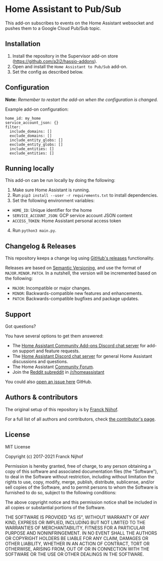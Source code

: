 # Home Assistant to Pub/Sub

This add-on subscribes to events on the Home Assistant websocket and pushes them to a Google Cloud Pub/Sub topic.

## Installation

1. Install the repository in the Supervisor add-on store (https://github.com/a2i2/hassio-addons).
2. Open and install the `Home Assistant to Pub/Sub` add-on.
3. Set the config as described below.

## Configuration

**Note:** _Remember to restart the add-on when the configuration is changed._

Example add-on configuration:

```
home_id: my_home
service_account_json: {}
filter:
  include_domains: []
  exclude_domains: []
  include_entity_globs: []
  exclude_entity_globs: []
  include_entities: []
  exclude_entities: []
```

## Running locally

This add-on can be run locally by doing the following:

1. Make sure Home Assistant is running.
2. Run `pip3 install --user -r requirements.txt` to install dependencies.
3. Set the following environment variables:

- `HOME_ID`: Unique identifier for the home
- `SERVICE_ACCOUNT_JSON`: GCP service account JSON content
- `ACCESS_TOKEN`: Home Assistant personal access token

4. Run `python3 main.py`.

## Changelog & Releases

This repository keeps a change log using [GitHub's releases][releases]
functionality.

Releases are based on [Semantic Versioning][semver], and use the format
of `MAJOR.MINOR.PATCH`. In a nutshell, the version will be incremented
based on the following:

- `MAJOR`: Incompatible or major changes.
- `MINOR`: Backwards-compatible new features and enhancements.
- `PATCH`: Backwards-compatible bugfixes and package updates.

## Support

Got questions?

You have several options to get them answered:

- The [Home Assistant Community Add-ons Discord chat server][discord] for add-on
  support and feature requests.
- The [Home Assistant Discord chat server][discord-ha] for general Home
  Assistant discussions and questions.
- The Home Assistant [Community Forum][forum].
- Join the [Reddit subreddit][reddit] in [/r/homeassistant][reddit]

You could also [open an issue here][issue] GitHub.

## Authors & contributors

The original setup of this repository is by [Franck Nijhof][frenck].

For a full list of all authors and contributors,
check [the contributor's page][contributors].

## License

MIT License

Copyright (c) 2017-2021 Franck Nijhof

Permission is hereby granted, free of charge, to any person obtaining a copy
of this software and associated documentation files (the "Software"), to deal
in the Software without restriction, including without limitation the rights
to use, copy, modify, merge, publish, distribute, sublicense, and/or sell
copies of the Software, and to permit persons to whom the Software is
furnished to do so, subject to the following conditions:

The above copyright notice and this permission notice shall be included in all
copies or substantial portions of the Software.

THE SOFTWARE IS PROVIDED "AS IS", WITHOUT WARRANTY OF ANY KIND, EXPRESS OR
IMPLIED, INCLUDING BUT NOT LIMITED TO THE WARRANTIES OF MERCHANTABILITY,
FITNESS FOR A PARTICULAR PURPOSE AND NONINFRINGEMENT. IN NO EVENT SHALL THE
AUTHORS OR COPYRIGHT HOLDERS BE LIABLE FOR ANY CLAIM, DAMAGES OR OTHER
LIABILITY, WHETHER IN AN ACTION OF CONTRACT, TORT OR OTHERWISE, ARISING FROM,
OUT OF OR IN CONNECTION WITH THE SOFTWARE OR THE USE OR OTHER DEALINGS IN THE
SOFTWARE.

[contributors]: https://github.com/hassio-addons/addon-example/graphs/contributors
[discord-ha]: https://discord.gg/c5DvZ4e
[discord]: https://discord.me/hassioaddons
[forum]: https://community.home-assistant.io/t/repository-community-hass-io-add-ons/24705?u=frenck
[frenck]: https://github.com/frenck
[issue]: https://github.com/hassio-addons/addon-example/issues
[reddit]: https://reddit.com/r/homeassistant
[releases]: https://github.com/hassio-addons/addon-example/releases
[semver]: http://semver.org/spec/v2.0.0.html
